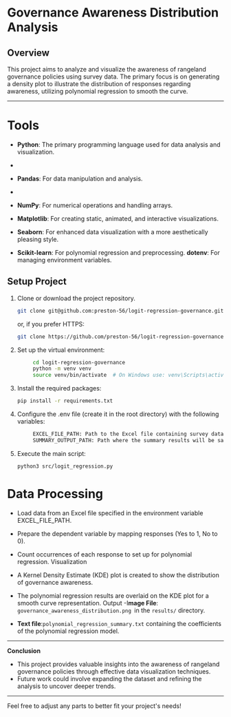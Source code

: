 # Governance Awareness Distribution Analysis

## Overview
This project aims to analyze and visualize the awareness of rangeland governance policies using survey data. The primary focus is on generating a density plot to illustrate the distribution of responses regarding awareness, utilizing polynomial regression to smooth the curve.

---
# Tools

- **Python**: The primary programming language used for data analysis and visualization.
- 
- **Pandas**: For data manipulation and analysis.
- 
- **NumPy**: For numerical operations and handling arrays.

- **Matplotlib**: For creating static, animated, and interactive visualizations.

- **Seaborn**: For enhanced data visualization with a more aesthetically pleasing style.

- **Scikit-learn**: For polynomial regression and preprocessing.
**dotenv**: For managing environment variables.

## Setup Project

1. Clone or download the project repository.
   ```bash
   git clone git@github.com:preston-56/logit-regression-governance.git
   ```
   or, if you prefer HTTPS:
   ```bash
   git clone https://github.com/preston-56/logit-regression-governance.git

   ```
2. Set up the virtual environment:
   ```bash
        cd logit-regression-governance
        python -m venv venv
        source venv/bin/activate  # On Windows use: venv\Scripts\activate
   ```

3. Install the required packages:
    ```bash
    pip install -r requirements.txt

    ```

4. Configure the .env file (create it in the root directory) with the following variables:
   ```bash
        EXCEL_FILE_PATH: Path to the Excel file containing survey data (e.g., data/Blaise.xlsx).
        SUMMARY_OUTPUT_PATH: Path where the summary results will be saved (e.g., results/).
   ```
5. Execute the main script:
   ```bash
   python3 src/logit_regression.py
   ```

# Data Processing

- Load data from an Excel file specified in the environment variable EXCEL_FILE_PATH.
- Prepare the dependent variable by mapping responses (Yes to 1, No to 0).
- Count occurrences of each response to set up for polynomial regression.
Visualization
- A Kernel Density Estimate (KDE) plot is created to show the distribution of governance awareness.
- The polynomial regression results are overlaid on the KDE plot for a smooth curve representation.
Output
-I**mage File**: `governance_awareness_distribution.png `in the `results/` directory.

- **Text file**:`polynomial_regression_summary.txt` containing the coefficients of the polynomial regression model.
---
**Conclusion**   
 - This project provides valuable insights into the awareness of rangeland governance policies through effective data visualization techniques. 
 - Future work could involve expanding the dataset and refining the analysis to uncover deeper trends.

---
Feel free to adjust any parts to better fit your project's needs!